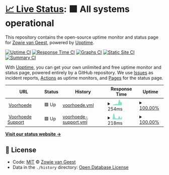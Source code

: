 # [📈 Live Status](https://zowievangeest.github.io/voorhoede-support-upptime): <!--live status--> **🟩 All systems operational**

This repository contains the open-source uptime monitor and status page for [Zowie van Geest](https://zowievangeest.nl), powered by [Upptime](https://github.com/upptime/upptime).

[![Uptime CI](https://github.com/koj-co/upptime/workflows/Uptime%20CI/badge.svg)](https://github.com/koj-co/upptime/actions?query=workflow%3A%22Uptime+CI%22)
[![Response Time CI](https://github.com/koj-co/upptime/workflows/Response%20Time%20CI/badge.svg)](https://github.com/koj-co/upptime/actions?query=workflow%3A%22Response+Time+CI%22)
[![Graphs CI](https://github.com/koj-co/upptime/workflows/Graphs%20CI/badge.svg)](https://github.com/koj-co/upptime/actions?query=workflow%3A%22Graphs+CI%22)
[![Static Site CI](https://github.com/koj-co/upptime/workflows/Static%20Site%20CI/badge.svg)](https://github.com/koj-co/upptime/actions?query=workflow%3A%22Static+Site+CI%22)
[![Summary CI](https://github.com/koj-co/upptime/workflows/Summary%20CI/badge.svg)](https://github.com/koj-co/upptime/actions?query=workflow%3A%22Summary+CI%22)

With [Upptime](https://upptime.js.org), you can get your own unlimited and free uptime monitor and status page, powered entirely by a GitHub repository. We use [Issues](https://github.com/zowievangeest/voorhoede-support-upptime/issues) as incident reports, [Actions](https://github.com/zowievangeest/voorhoede-support-upptime/actions) as uptime monitors, and [Pages](https://zowievangeest.github.io/voorhoede-support-upptime) for the status page.

<!--start: status pages-->
<!-- This summary is generated by Upptime (https://github.com/upptime/upptime) -->
<!-- Do not edit this manually, your changes will be overwritten -->
<!-- prettier-ignore -->
| URL | Status | History | Response Time | Uptime |
| --- | ------ | ------- | ------------- | ------ |
| <img alt="" src="https://favicons.githubusercontent.com/www.voorhoede.nl" height="13"> [Voorhoede](https://www.voorhoede.nl/nl/) | 🟩 Up | [voorhoede.yml](https://github.com/zowievangeest/voorhoede-support-upptime/commits/master/history/voorhoede.yml) | <details><summary><img alt="Response time graph" src="./graphs/voorhoede/response-time-week.png" height="20"> 254ms</summary><br><a href="https://zowievangeest.github.io/voorhoede-support-upptime/history/voorhoede"><img alt="Response time 332" src="https://img.shields.io/endpoint?url=https%3A%2F%2Fraw.githubusercontent.com%2Fzowievangeest%2Fvoorhoede-support-upptime%2Fmaster%2Fapi%2Fvoorhoede%2Fresponse-time.json"></a><br><a href="https://zowievangeest.github.io/voorhoede-support-upptime/history/voorhoede"><img alt="24-hour response time 326" src="https://img.shields.io/endpoint?url=https%3A%2F%2Fraw.githubusercontent.com%2Fzowievangeest%2Fvoorhoede-support-upptime%2Fmaster%2Fapi%2Fvoorhoede%2Fresponse-time-day.json"></a><br><a href="https://zowievangeest.github.io/voorhoede-support-upptime/history/voorhoede"><img alt="7-day response time 254" src="https://img.shields.io/endpoint?url=https%3A%2F%2Fraw.githubusercontent.com%2Fzowievangeest%2Fvoorhoede-support-upptime%2Fmaster%2Fapi%2Fvoorhoede%2Fresponse-time-week.json"></a><br><a href="https://zowievangeest.github.io/voorhoede-support-upptime/history/voorhoede"><img alt="30-day response time 332" src="https://img.shields.io/endpoint?url=https%3A%2F%2Fraw.githubusercontent.com%2Fzowievangeest%2Fvoorhoede-support-upptime%2Fmaster%2Fapi%2Fvoorhoede%2Fresponse-time-month.json"></a><br><a href="https://zowievangeest.github.io/voorhoede-support-upptime/history/voorhoede"><img alt="1-year response time 332" src="https://img.shields.io/endpoint?url=https%3A%2F%2Fraw.githubusercontent.com%2Fzowievangeest%2Fvoorhoede-support-upptime%2Fmaster%2Fapi%2Fvoorhoede%2Fresponse-time-year.json"></a></details> | <details><summary><a href="https://zowievangeest.github.io/voorhoede-support-upptime/history/voorhoede">100.00%</a></summary><a href="https://zowievangeest.github.io/voorhoede-support-upptime/history/voorhoede"><img alt="All-time uptime 100.00%" src="https://img.shields.io/endpoint?url=https%3A%2F%2Fraw.githubusercontent.com%2Fzowievangeest%2Fvoorhoede-support-upptime%2Fmaster%2Fapi%2Fvoorhoede%2Fuptime.json"></a><br><a href="https://zowievangeest.github.io/voorhoede-support-upptime/history/voorhoede"><img alt="24-hour uptime 100.00%" src="https://img.shields.io/endpoint?url=https%3A%2F%2Fraw.githubusercontent.com%2Fzowievangeest%2Fvoorhoede-support-upptime%2Fmaster%2Fapi%2Fvoorhoede%2Fuptime-day.json"></a><br><a href="https://zowievangeest.github.io/voorhoede-support-upptime/history/voorhoede"><img alt="7-day uptime 100.00%" src="https://img.shields.io/endpoint?url=https%3A%2F%2Fraw.githubusercontent.com%2Fzowievangeest%2Fvoorhoede-support-upptime%2Fmaster%2Fapi%2Fvoorhoede%2Fuptime-week.json"></a><br><a href="https://zowievangeest.github.io/voorhoede-support-upptime/history/voorhoede"><img alt="30-day uptime 100.00%" src="https://img.shields.io/endpoint?url=https%3A%2F%2Fraw.githubusercontent.com%2Fzowievangeest%2Fvoorhoede-support-upptime%2Fmaster%2Fapi%2Fvoorhoede%2Fuptime-month.json"></a><br><a href="https://zowievangeest.github.io/voorhoede-support-upptime/history/voorhoede"><img alt="1-year uptime 100.00%" src="https://img.shields.io/endpoint?url=https%3A%2F%2Fraw.githubusercontent.com%2Fzowievangeest%2Fvoorhoede-support-upptime%2Fmaster%2Fapi%2Fvoorhoede%2Fuptime-year.json"></a></details>
| <img alt="" src="https://favicons.githubusercontent.com/support.voorhoede.nl" height="13"> [Voorhoede Support](https://support.voorhoede.nl) | 🟩 Up | [voorhoede-support.yml](https://github.com/zowievangeest/voorhoede-support-upptime/commits/master/history/voorhoede-support.yml) | <details><summary><img alt="Response time graph" src="./graphs/voorhoede-support/response-time-week.png" height="20"> 218ms</summary><br><a href="https://zowievangeest.github.io/voorhoede-support-upptime/history/voorhoede-support"><img alt="Response time 150" src="https://img.shields.io/endpoint?url=https%3A%2F%2Fraw.githubusercontent.com%2Fzowievangeest%2Fvoorhoede-support-upptime%2Fmaster%2Fapi%2Fvoorhoede-support%2Fresponse-time.json"></a><br><a href="https://zowievangeest.github.io/voorhoede-support-upptime/history/voorhoede-support"><img alt="24-hour response time 275" src="https://img.shields.io/endpoint?url=https%3A%2F%2Fraw.githubusercontent.com%2Fzowievangeest%2Fvoorhoede-support-upptime%2Fmaster%2Fapi%2Fvoorhoede-support%2Fresponse-time-day.json"></a><br><a href="https://zowievangeest.github.io/voorhoede-support-upptime/history/voorhoede-support"><img alt="7-day response time 218" src="https://img.shields.io/endpoint?url=https%3A%2F%2Fraw.githubusercontent.com%2Fzowievangeest%2Fvoorhoede-support-upptime%2Fmaster%2Fapi%2Fvoorhoede-support%2Fresponse-time-week.json"></a><br><a href="https://zowievangeest.github.io/voorhoede-support-upptime/history/voorhoede-support"><img alt="30-day response time 150" src="https://img.shields.io/endpoint?url=https%3A%2F%2Fraw.githubusercontent.com%2Fzowievangeest%2Fvoorhoede-support-upptime%2Fmaster%2Fapi%2Fvoorhoede-support%2Fresponse-time-month.json"></a><br><a href="https://zowievangeest.github.io/voorhoede-support-upptime/history/voorhoede-support"><img alt="1-year response time 150" src="https://img.shields.io/endpoint?url=https%3A%2F%2Fraw.githubusercontent.com%2Fzowievangeest%2Fvoorhoede-support-upptime%2Fmaster%2Fapi%2Fvoorhoede-support%2Fresponse-time-year.json"></a></details> | <details><summary><a href="https://zowievangeest.github.io/voorhoede-support-upptime/history/voorhoede-support">100.00%</a></summary><a href="https://zowievangeest.github.io/voorhoede-support-upptime/history/voorhoede-support"><img alt="All-time uptime 100.00%" src="https://img.shields.io/endpoint?url=https%3A%2F%2Fraw.githubusercontent.com%2Fzowievangeest%2Fvoorhoede-support-upptime%2Fmaster%2Fapi%2Fvoorhoede-support%2Fuptime.json"></a><br><a href="https://zowievangeest.github.io/voorhoede-support-upptime/history/voorhoede-support"><img alt="24-hour uptime 100.00%" src="https://img.shields.io/endpoint?url=https%3A%2F%2Fraw.githubusercontent.com%2Fzowievangeest%2Fvoorhoede-support-upptime%2Fmaster%2Fapi%2Fvoorhoede-support%2Fuptime-day.json"></a><br><a href="https://zowievangeest.github.io/voorhoede-support-upptime/history/voorhoede-support"><img alt="7-day uptime 100.00%" src="https://img.shields.io/endpoint?url=https%3A%2F%2Fraw.githubusercontent.com%2Fzowievangeest%2Fvoorhoede-support-upptime%2Fmaster%2Fapi%2Fvoorhoede-support%2Fuptime-week.json"></a><br><a href="https://zowievangeest.github.io/voorhoede-support-upptime/history/voorhoede-support"><img alt="30-day uptime 100.00%" src="https://img.shields.io/endpoint?url=https%3A%2F%2Fraw.githubusercontent.com%2Fzowievangeest%2Fvoorhoede-support-upptime%2Fmaster%2Fapi%2Fvoorhoede-support%2Fuptime-month.json"></a><br><a href="https://zowievangeest.github.io/voorhoede-support-upptime/history/voorhoede-support"><img alt="1-year uptime 100.00%" src="https://img.shields.io/endpoint?url=https%3A%2F%2Fraw.githubusercontent.com%2Fzowievangeest%2Fvoorhoede-support-upptime%2Fmaster%2Fapi%2Fvoorhoede-support%2Fuptime-year.json"></a></details>

<!--end: status pages-->

[**Visit our status website →**](https://zowievangeest.github.io/voorhoede-support-upptime)

## 📄 License

- Code: [MIT](./LICENSE) © [Zowie van Geest](https://zowievangeest.nl)
- Data in the `./history` directory: [Open Database License](https://opendatacommons.org/licenses/odbl/1-0/)
